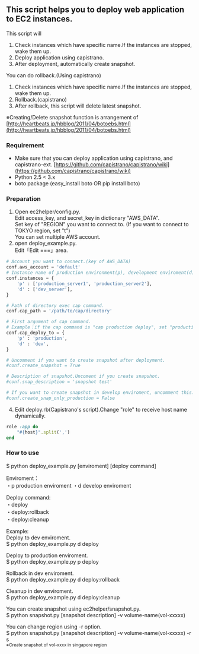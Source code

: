 ## This script helps you to deploy web application to EC2 instances.

This script will 

1. Check instances which have specific name.If the instances are stopped, wake them up.
2. Deploy application using capistrano.
2. After deployment, automatically create snapshot.

You can do rollback.(Using capistrano)

1. Check instances which have specific name.If the instances are stopped, wake them up.
2. Rollback.(capistrano)
3. After rollback, this script will delete latest snapshot.

※Creating/Delete snapshot function is arrangement of [http://heartbeats.jp/hbblog/2011/04/botoebs.html](http://heartbeats.jp/hbblog/2011/04/botoebs.html)

### Requirement

- Make sure that you can deploy application using capistrano, and capistrano-ext. [https://github.com/capistrano/capistrano/wiki](https://github.com/capistrano/capistrano/wiki)
- Python 2.5 < 3.x
- boto package (easy_install boto OR pip install boto)

### Preparation

1. Open ec2helper/config.py.  
Edit access_key, and secret_key in dictionary "AWS_DATA".  
Set key of "REGION" you want to connect to. (If you want to connect to TOKYO region, set "t")  
You can set multiple AWS account.
3. open deploy_example.py.  
Edit「Edit ===」area.

```python
# Account you want to connect.(key of AWS_DATA)
conf.aws_account = 'default'
# Instance name of production environment(p), development enviroment(d). 
conf.instances = {
    'p' : ['production_server1', 'production_server2'],
    'd' : ['dev_server'],
}

# Path of directory exec cap command.
conf.cap_path = '/path/to/cap/directory'

# First argument of cap command.
# Example：if the cap command is "cap production deploy", set "production".
conf.cap_deploy_to = {
    'p' : 'production',
    'd' : 'dev',
}

# Uncomment if you want to create snapshot after deployment.
#conf.create_snapshot = True

# Description of snapshot.Uncoment if you create snapshot.
#conf.snap_description = 'snapshot test'

# If you want to create snapshot in develop enviroment, uncomment this.
#conf.create_snap_only_production = False
```


4. Edit deploy.rb(Capistrano's script).Change "role" to receive host name dynamically.  

```ruby
role :app do
    "#{host}".split(',')
end
```


### How to use

$ python deploy_example.py [enviroment] [deploy command]

Enviroment：  
・p production enviroment
・d develop enviroment

Deploy command:  
・deploy  
・deploy:rollback  
・deploy:cleanup

Example:  
Deploy to dev enviroment.  
$ python deploy_example.py d deploy

Deploy to production enviroment.  
$ python deploy_example.py p deploy

Rollback in dev enviroment.  
$ python deploy_example.py d deploy:rollback

Cleanup in dev enviroment.  
$ python deploy_example.py d deploy:cleanup

You can create snapshot using ec2helper/snapshot.py.  
$ python snapshot.py [snapshot description] -v volume-name(vol-xxxxx)

You can change region using -r option.  
$ python snapshot.py [snapshot description] -v volume-name(vol-xxxxx) -r s  
<small>※Create snapshot of vol-xxxx in singapore region</small>
